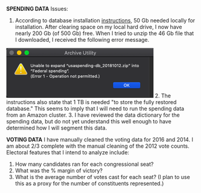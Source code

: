 <b>SPENDING DATA</b>
Issues:
1. According to database installation <a href="https://files.usaspending.gov/database_download/usaspending-db-setup.pdf">instructions</a>, 50 Gb needed locally for installation. After clearing space on my local hard drive, I now have nearly 200 Gb (of 500 Gb) free. When I tried to unzip the 46 Gb file that I downloaded, I received the following error message.<br>
<img src="Spending_database_error.png">
2. The instructions also state that 1 TB is needed "to store the fully restored database." This seems to imply that I will need to run the spending data from an Amazon cluster.
3. I have reviewed the data dictionary for the spending data, but do not yet understand this well enough to have determined how I will segment this data.

<b>VOTING DATA</b>
I have manually cleaned the voting data for 2016 and 2014. I am about 2/3 complete with the manual cleaning of the 2012 vote counts.
Electoral features that I intend to analyze include:
1. How many candidates ran for each congressional seat?
2. What was the % margin of victory?
3. What is the average number of votes cast for each seat? (I plan to use this as a proxy for the number of constituents represented.)
